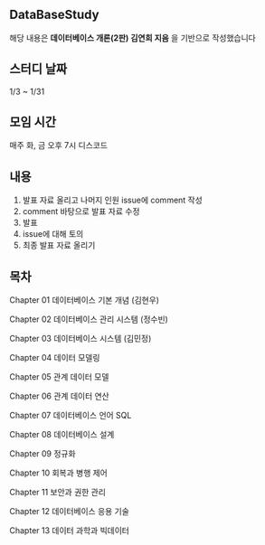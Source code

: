
## DataBaseStudy
해당 내용은 **데이터베이스 개론(2판) 김연희 지음** 을 기반으로 작성했습니다


## 스터디 날짜 
1/3 ~ 1/31



## 모임 시간
매주 화, 금 오후 7시
디스코드



## 내용
1. 발표 자료 올리고 나머지 인원 issue에 comment 작성
2. comment 바탕으로 발표 자료 수정
3. 발표 
4. issue에 대해 토의
5. 최종 발표 자료 올리기


## 목차
Chapter 01 데이터베이스 기본 개념 (김현우)

Chapter 02 데이터베이스 관리 시스템 (정수빈)

Chapter 03 데이터베이스 시스템 (김민정)

Chapter 04 데이터 모델링

Chapter 05 관계 데이터 모델

Chapter 06 관계 데이터 연산

Chapter 07 데이터베이스 언어 SQL

Chapter 08 데이터베이스 설계

Chapter 09 정규화

Chapter 10 회복과 병행 제어

Chapter 11 보안과 권한 관리

Chapter 12 데이터베이스 응용 기술

Chapter 13 데이터 과학과 빅데이터
